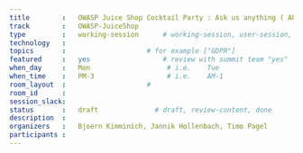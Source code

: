 ```yaml
---
title        :   OWASP Juice Shop Cocktail Party : Ask us anything ( AUA )
track        :   OWASP-JuiceShop
type         :   working-session      # working-session, user-session, product-session
technology   :
topics       :                    # for example ["GDPR"]
featured     :   yes                  # review with summit team "yes"
when_day     :   Mon                   # i.e.    Tue
when_time    :   PM-3                  # i.e.    AM-1
room_layout  :                    #
room_id      :
session_slack: 
status       :   draft              # draft, review-content, done
description  :
organizers   :   Bjoern Kimminich, Jannik Hollenbach, Timo Pagel
participants :
---
```


<!--(add intro)

## WHY

(...)

## What

(...)

## Outcomes

(...)

## References

(...)


## Previous-->
